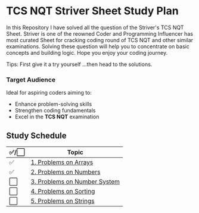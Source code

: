 # TCS NQT Striver Sheet Study Plan

In this Repository I have solved all the question of the Striver's TCS NQT Sheet. Striver is one of the reowned Coder and Programming Influencer has most curated Sheet for cracking coding round of TCS NQT and other similar examinations. Solving these question will help you to concentrate on basic concepts and building logic. Hope you enjoy your coding journey.

Tips: First give it a try yourself ...then head to the solutions.


### Target Audience
Ideal for aspiring coders aiming to:
- Enhance problem-solving skills
- Strengthen coding fundamentals
- Excel in the **TCS NQT** examination

## Study Schedule

| ✅/⬜ | Topic                                   |
|------|-----------------------------------------|
| ✅   | [1. Problems on Arrays](https://github.com/doondigangadhar30/TCS-NQT-Striver-Sheet/tree/main/Problems%20on%20Arrays)           |
| ✅   | [2. Problems on Numbers](https://github.com/doondigangadhar30/TCS-NQT-Striver-Sheet/tree/main/Problems%20on%20Numbers)         |
| ⬜   | [3. Problems on Number System]() |
| ⬜   | [4. Problems on Sorting]()        |
| ⬜   | [5. Problems on Strings]()        |

